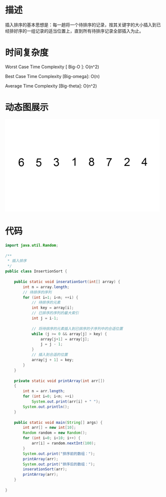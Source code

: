 # 描述

插入排序的基本思想是：每一趟将一个待排序的记录，按其关键字的大小插入到已经排好序的一组记录的适当位置上，直到所有待排序记录全部插入为止。

# 时间复杂度

Worst Case Time Complexity [ Big-O ]: O(n^2)

Best Case Time Complexity [Big-omega]: O(n)

Average Time Complexity [Big-theta]: O(n^2)

# 动态图展示

![Insertion-sort-example](../../images/algorithm/Insertion-sort-example.gif)

# 代码

~~~java
import java.util.Random;

/**
 * 插入排序
 */
public class InsertionSort {

    public static void inserationSort(int[] array) {
        int n = array.length;
        // 待排序的序列
        for (int i=1; i<n; ++i) {
            // 待排序的元素
            int key = array[i];
            // 已排序的序列的最大索引
            int j = i-1;

            // 将待排序的元素插入到已排序的子序列中的合适位置
            while (j >= 0 && array[j] > key) {
                array[j+1] = array[j];
                j = j - 1;
            }
            // 插入到合适的位置
            array[j + 1] = key;
        }
    }

    private static void printArray(int arr[])
    {
        int n = arr.length;
        for (int i=0; i<n; ++i)
            System.out.print(arr[i] + " ");
        System.out.println();
    }

    public static void main(String[] args) {
        int arr[] = new int[10];
        Random random = new Random();
        for (int i=0; i<10; i++) {
            arr[i] = random.nextInt(100);
        }
        System.out.print("排序前的数组：");
        printArray(arr);
        System.out.print("排序后的数组：");
        inserationSort(arr);
        printArray(arr);
    }

}
~~~


